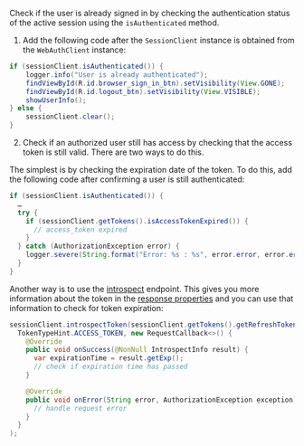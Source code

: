 Check if the user is already signed in by checking the authentication status of the active session using the `isAuthenticated` method.

1. Add the following code after the `SessionClient` instance is obtained from the `WebAuthClient` instance:

```java
if (sessionClient.isAuthenticated()) {
    logger.info("User is already authenticated");
    findViewById(R.id.browser_sign_in_btn).setVisibility(View.GONE);
    findViewById(R.id.logout_btn).setVisibility(View.VISIBLE);
    showUserInfo();
} else {
    sessionClient.clear();
}
```

2. Check if an authorized user still has access by checking that the access token is still valid. There are two ways to do this.

The simplest is by checking the expiration date of the token. To do this, add the following code after confirming a user is still authenticated:

```java
if (sessionClient.isAuthenticated()) {
  …
  try {
    if (sessionClient.getTokens().isAccessTokenExpired()) {
      // access_token expired
    }
  } catch (AuthorizationException error) {
    logger.severe(String.format("Error: %s : %s", error.error, error.errorDescription));
  }
}
```

Another way is to use the [introspect](/docs/reference/api/oidc/#introspect) endpoint. This gives you more information about the token in the [response properties](/docs/reference/api/oidc/#response-properties-3) and you can use that information to check for token expiration:

```java
sessionClient.introspectToken(sessionClient.getTokens().getRefreshToken(),
  TokenTypeHint.ACCESS_TOKEN, new RequestCallback<>() {
    @Override
    public void onSuccess(@NonNull IntrospectInfo result) {
      var expirationTime = result.getExp();
      // check if expiration time has passed
    }

    @Override
    public void onError(String error, AuthorizationException exception) {
      // handle request error
    }
  }
);
```